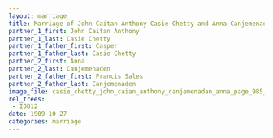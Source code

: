 ```yaml
---
layout: marriage
title: Marriage of John Caitan Anthony Casie Chetty and Anna Canjemenaden
partner_1_first: John Caitan Anthony
partner_1_last: Casie Chetty
partner_1_father_first: Casper
partner_1_father_last: Casie Chetty
partner_2_first: Anna
partner_2_last: Canjemenaden
partner_2_father_first: Francis Sales
partner_2_father_last: Canjemenaden
image_file: casie_chetty_john_caian_anthony_canjemenadan_anna_page_985_year_1909
rel_trees:
 - I0812
date: 1909-10-27
categories: marriage
---
```


